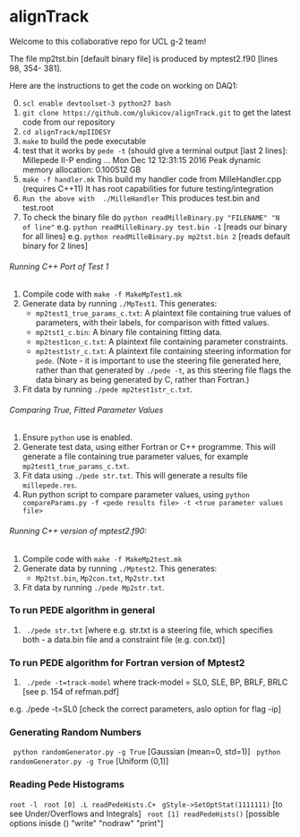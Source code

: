 # alignTrack

Welcome to this collaborative repo for UCL g-2 team!  

The file mp2tst.bin [default binary file] is produced by mptest2.f90 [lines 98, 354- 381]. 

Here are the instructions to get the code on working on DAQ1: 

0. `scl enable devtoolset-3 python27 bash`
1.  `git clone https://github.com/glukicov/alignTrack.git`
to get the latest code from our repository 
2. `cd alignTrack/mpIIDESY`
3. `make`
to build the pede executable 
4. test that it works by `pede -t`
(should give a terminal output [last 2 lines]:
 Millepede II-P ending   ... Mon Dec 12 12:31:15 2016 
 Peak dynamic memory allocation:    0.100512 GB
5. `make -f handler.mk`
This build my handler code from MilleHandler.cpp (requires C++11) 
It has root capabilities for future testing/integration 
6. `Run the above with  ./MilleHandler`
This produces test.bin and test.root
7. To check the binary file do `python readMilleBinary.py "FILENAME" "N of line"`
e.g. `python readMilleBinary.py test.bin -1` [reads our binary for all lines] 
e.g. `python readMilleBinary.py mp2tst.bin 2` [reads default binary for 2 lines] 


###### Running C++ Port of Test 1 ######
1. Compile code with `make -f MakeMpTest1.mk`
2. Generate data by running `./MpTest1`. This generates:
   * `mp2test1_true_params_c.txt`: A plaintext file containing true values of parameters, with their labels, for comparison with fitted values.
   * `mp2tst1_c.bin`: A binary file containing fitting data.
   * `mp2test1con_c.txt`: A plaintext file containing parameter constraints.
   * `mp2test1str_c.txt`: A plaintext file containing steering information for `pede`. (Note - it is important to use the steering file generated here, rather than that generated by `./pede -t`, as this steering file flags the data binary as being generated by C, rather than Fortran.)
3. Fit data by running `./pede mp2test1str_c.txt`. 

###### Comparing True, Fitted Parameter Values ######
1. Ensure `python` use is enabled.
2. Generate test data, using either Fortran or C++ programme. This will generate a file containing true parameter values, for example `mp2test1_true_params_c.txt`.
3. Fit data using `./pede str.txt`. This will generate a results file `millepede.res`.
4. Run python script to compare parameter values, using `python compareParams.py -f <pede results file> -t <true parameter values file>`

###### Running C++ version of mptest2.f90: ######
1. Compile code with `make -f MakeMp2test.mk`
2. Generate data by running `./Mptest2`. This generates:
   * `Mp2tst.bin`, `Mp2con.txt`, `Mp2str.txt`
3. Fit data by running `./pede Mp2str.txt`.

### To run PEDE algorithm in general ###
1.  ` ./pede str.txt` [where e.g. str.txt is a steering file, which specifies both - a data.bin file and a constraint file (e.g. con.txt)]


### To run PEDE algorithm for Fortran version of Mptest2 ###
1. ` ./pede -t=track-model`
where track-model = SL0, SLE, BP, BRLF, BRLC [see p. 154 of refman.pdf] 

e.g. ./pede -t=SL0 [check the correct parameters, aslo option for flag -ip] 

### Generating Random Numbers ###
` python randomGenerator.py -g True`  [Gaussian (mean=0, std=1)]
` python randomGenerator.py -g True` [Uniform (0,1)]

### Reading Pede Histograms ###
` root -l `
` root [0] .L readPedeHists.C+`
` gStyle->SetOptStat(1111111)` [to see Under/Overflows and Integrals]
` root [1] readPedeHists()` [possible options inisde () "write" "nodraw" "print"] 
